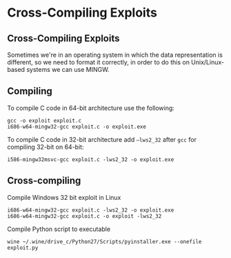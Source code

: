# Cross-Compiling Exploits

## Cross-Compiling Exploits

Sometimes we're in an operating system in which the data representation is different, so we need to format it correctly, in order to do this on Unix/Linux-based systems we can use MINGW.

## Compiling <a id="compiling"></a>

To compile C code in 64-bit architecture use the following:

```text
gcc -o exploit exploit.c
i686-w64-mingw32-gcc exploit.c -o exploit.exe
```

To compile C code in 32-bit architecture add `–lws2_32` after `gcc` for compiling 32-bit on 64-bit:

```text
i586-mingw32msvc-gcc exploit.c -lws2_32 -o exploit.exe
```

## Cross-compiling <a id="cross-compiling"></a>

Compile Windows 32 bit exploit in Linux

```text
i686-w64-mingw32-gcc exploit.c -lws2_32 -o exploit.exe
i686-w64-mingw32-gcc exploit.c -o exploit -lws2_32
```

Compile Python script to executable

```text
wine ~/.wine/drive_c/Python27/Scripts/pyinstaller.exe --onefile exploit.py
```

